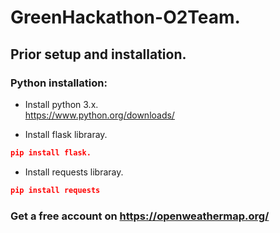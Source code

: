 # GreenHackathon-O2Team.

## Prior setup and installation.

### Python installation:
* Install python 3.x.  
https://www.python.org/downloads/

* Install flask libraray.  
```json
pip install flask.
```
* Install requests libraray.  
```json
pip install requests  
```

### Get a free account on https://openweathermap.org/
